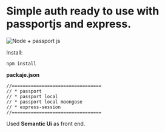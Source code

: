 # Simple auth ready to use with passportjs and express.

![Node + passport js](https://i.imgur.com/04OwkJH.jpg)


Install:
```
npm install
```

**packaje.json**
```
//=================================
// * passport
// * passport local
// * passport local moongose
// * express-session
//=================================
```

Used **Semantic Ui** as front end.